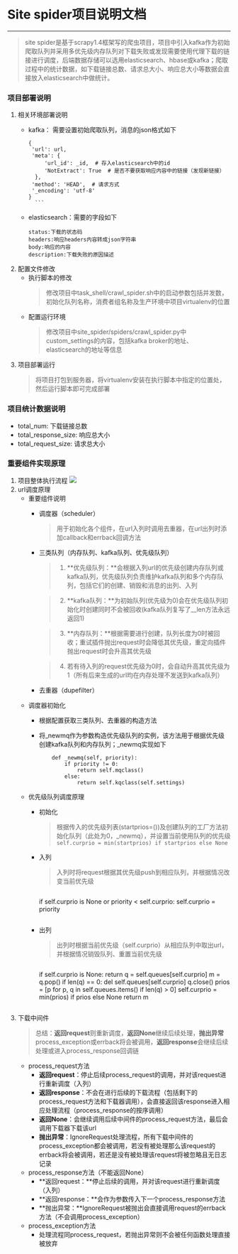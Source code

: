 # Site spider项目说明文档

---
> site spider是基于scrapy1.4框架写的爬虫项目，项目中引入kafka作为初始爬取队列并采用多优先级内存队列对下载失败或发现需要使用代理下载的链接进行调度，后端数据存储可以选用elasticsearch、hbase或kafka；爬取过程中的统计数据，如下载链接总数、请求总大小、响应总大小等数据会直接放入elasticsearch中做统计。

### 项目部署说明

1. 相关环境部署说明
	* kafka： 需要设置初始爬取队列，消息的json格式如下
	
		``` 
		{
		 'url': url, 
		 'meta': {
		     'url_id': _id,  # 存入elasticsearch中的id
		     'NotExtract': True  # 是否不要获取响应内容中的链接（发现新链接）
		  }, 
		 'method': 'HEAD',  # 请求方式
		 '_encoding': 'utf-8'
		}
		  ```
	* elasticsearch：需要的字段如下
	
		```
		status:下载的状态码
		headers:响应headers内容转成json字符串
		body:响应的内容
		description:下载失败的原因描述
		```
2. 配置文件修改
	* 执行脚本的修改
		> 修改项目中task_shell/crawl_spider.sh中的启动参数包括并发数，初始化队列名称，消费者组名称及生产环境中项目virtualenv的位置
	* 配置运行环境
		> 修改项目中site_spider/spiders/crawl_spider.py中custom_settings的内容，包括kafka broker的地址、elasticsearch的地址等信息
3. 项目部署运行
	> 将项目打包到服务器，将virtualenv安装在执行脚本中指定的位置处，然后运行脚本即可完成部署

### 项目统计数据说明
* total_num: 下载链接总数
* total_response_size: 响应总大小
* total_request_size: 请求总大小

### 重要组件实现原理
1. 项目整体执行流程
	![](./resources/scrapy_architecture.png)
2. url调度原理
	* 重要组件说明
		* 调度器（scheduler）
			> 用于初始化各个组件，在url入列时调用去重器，在url出列时添加callback和errback回调方法
		* 三类队列（内存队列、kafka队列、优先级队列）
			> 1. **优先级队列：**会根据入列url的优先级创建内存队列或kafka队列，优先级队列负责维护kafka队列和多个内存队列，包括它们的创建、销毁和消息的出列、入列
			
			> 2. **kafka队列：**为初始队列(优先级为0)会在优先级队列初始化时创建同时不会被回收(kafka队列复写了__len方法永远返回1)
			
			> 3. **内存队列：**根据需要进行创建，队列长度为0时被回收；重试插件抛出request时会降低其优先级，重定向插件抛出request时会升高其优先级
			
			> 4. 若有待入列的request优先级为0时，会自动升高其优先级为1（所有后来生成的url均在内存处理不发送到kafka队列）
		* 去重器（dupefilter）
	* 调度器初始化
		* 根据配置获取三类队列、去重器的构造方法
		* 将_newmq作为参数构造优先级队列的实例，该方法用于根据优先级创建kafka队列和内存队列；_newmq实现如下
		
			```
			    def _newmq(self, priority):
        			if priority != 0:
            			return self.mqclass()
        			else:
            			return self.kqclass(self.settings)
			```
	* 优先级队列调度原理
		* 初始化
			> 根据传入的优先级列表(startprios=())及创建队列的工厂方法初始化队列（此处为0，_newmq），并设置当前使用队列的优先级```self.curprio = min(startprios) if startprios else None```
		* 入列
			> 入列时将request根据其优先级push到相应队列，并根据情况改变当前优先级
			
			> ``` 
			if self.curprio is None or priority < self.curprio:
            	self.curprio = priority
            ```
		* 出列
			> 出列时根据当前优先级（self.curprio）从相应队列中取出url，并根据情况销毁队列、重置当前优先级
			
			> ```
			if self.curprio is None:
            	return
        	q = self.queues[self.curprio]
        	m = q.pop()
        	if len(q) == 0:
            	del self.queues[self.curprio]
            	q.close()
            	prios = [p for p, q in self.queues.items() if len(q) > 0]
            	self.curprio = min(prios) if prios else None
        	return m
			```
3. 下载中间件
	> 总结：**返回request**则重新调度，**返回None**继续后续处理，**抛出异常**process_exception或errback将会被调用，**返回response**会继续后续处理或进入process_response回调链
	* process_request方法
		* **返回request**：停止后续process_request的调用，并对该request进行重新调度（入列）
		* **返回response**：不会在进行后续的下载流程（包括剩下的process_request方法和下载器调用），会直接返回该response进入相应处理流程（process_response的按序调用）
		* **返回None**：会继续调用后续中间件的process_request方法，最后会调用下载器下载该url
		* **抛出异常**：IgnoreRequest处理流程，所有下载中间件的process_exception都会被调用，若没有被处理那么该request的errback将会被调用，若还是没有被处理该request将被忽略且无日志记录
	* process_response方法（不能返回None）
		* **返回request：**停止后续的调用，并对该request进行重新调度（入列）
		* **返回response：**会作为参数传入下一个process_response方法
		* **抛出异常：**IgnoreRequest被抛出会直接调用request的errback方法（不会调用process_exception）
	* process_exception方法
		* 处理流程同process_request，若抛出异常则不会被任何函数处理直接被放弃